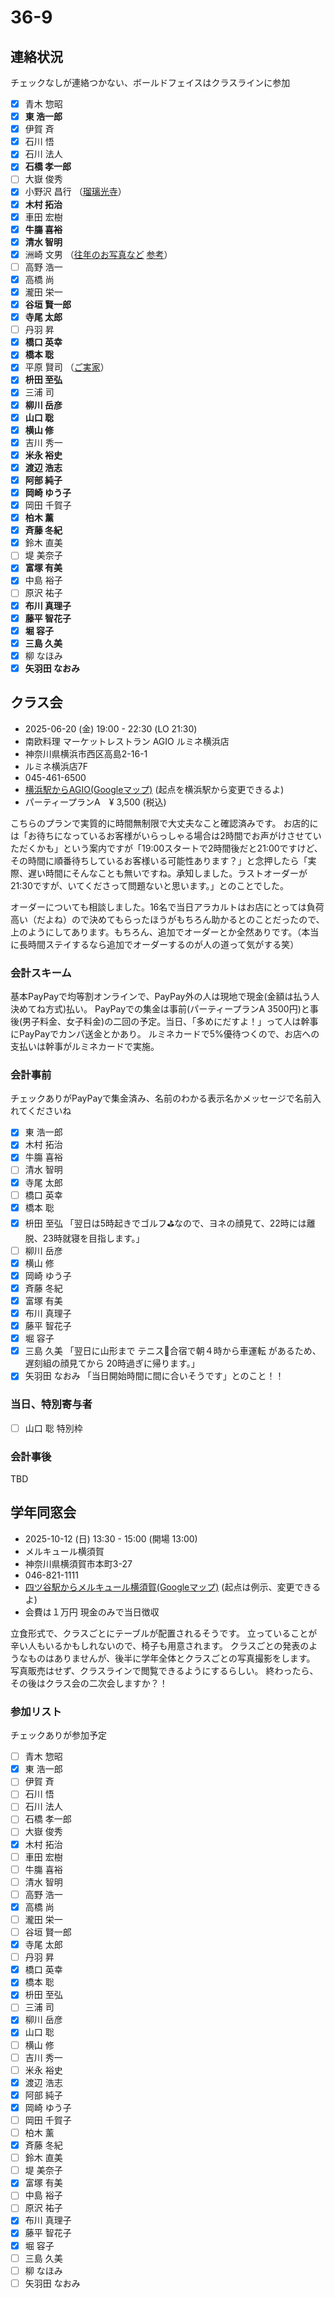 # 36-9
## 連絡状況
チェックなしが連絡つかない、ボールドフェイスはクラスラインに参加
- [x] 青木 惣昭
- [x] __東 浩一郎__
- [x] 伊賀 斉
- [x] 石川 悟
- [x] 石川 法人
- [x] __石橋 孝一郎__
- [ ] 大嶽 俊秀
- [x] 小野沢 昌行 （[瑠璃光寺](https://maps.app.goo.gl/va5qGeu6e96RqUE28)）
- [x] __木村 拓治__
- [x] 車田 宏樹
- [x] __牛膓 喜裕__
- [x] __清水 智明__
- [x] 洲崎 文男 （[往年のお写真など](https://webview.isho.jp/journal/detail/abs/10.11477/mf.1402107264?p=firstTab) [参考](https://www.google.com/search?q=%22%E6%B4%B2%E5%B4%8E%E6%96%87%E7%94%B7%22+%22%E9%80%9D%E5%8E%BB%22)）
- [ ] 高野 浩一
- [x] 高橋 尚
- [x] 瀧田 栄一
- [x] __谷垣 賢一郎__
- [x] __寺尾 太郎__
- [ ] 丹羽 昇
- [x] __橋口 英幸__
- [x] __橋本 聡__
- [x] 平原 賢司 （[ご実家](https://maps.app.goo.gl/kpdkTyjwpZkmHck89)）
- [x] __枡田 至弘__
- [x] 三浦 司
- [x] __柳川 岳彦__
- [x] __山口 聡__
- [x] __横山 修__
- [x] 吉川 秀一
- [x] __米永 裕史__
- [x] __渡辺 浩志__
- [x] __阿部 純子__
- [x] __岡崎 ゆう子__
- [x] 岡田 千賀子
- [x] __柏木 薰__
- [x] __斉藤 冬紀__
- [x] 鈴木 直美
- [ ] 堤 美奈子
- [x] __富塚 有美__
- [x] 中島 裕子
- [ ] 原沢 祐子
- [x] __布川 真理子__
- [x] __藤平 智花子__
- [x] __堀 容子__
- [x] __三島 久美__
- [x] 柳 なほみ
- [x] __矢羽田 なおみ__

## クラス会
- 2025-06-20 (金) 19:00 - 22:30 (LO 21:30)
- 南欧料理 マーケットレストラン AGIO ルミネ横浜店
- 神奈川県横浜市西区高島2-16-1
- ルミネ横浜店7F
- 045-461-6500
- [横浜駅からAGIO(Googleマップ)](https://maps.app.goo.gl/4Ug8AuoKyfXVdsKa8) (起点を横浜駅から変更できるよ)
- パーティープランA　¥ 3,500 (税込)

こちらのプランで実質的に時間無制限で大丈夫なこと確認済みです。
お店的には「お待ちになっているお客様がいらっしゃる場合は2時間でお声がけさせていただくかも」という案内ですが「19:00スタートで2時間後だと21:00ですけど、その時間に順番待ちしているお客様いる可能性あります？」と念押したら「実際、遅い時間にそんなことも無いですね。承知しました。ラストオーダーが21:30ですが、いてくださって問題ないと思います。」とのことでした。

オーダーについても相談しました。16名で当日アラカルトはお店にとっては負荷高い（だよね）ので決めてもらったほうがもちろん助かるとのことだったので、上のようにしてあります。もちろん、追加でオーダーとか全然ありです。（本当に長時間ステイするなら追加でオーダーするのが人の道って気がする笑）

### 会計スキーム
基本PayPayで均等割オンラインで、PayPay外の人は現地で現金(金額は払う人決めてね方式)払い。
PayPayでの集金は事前(パーティープランA 3500円)と事後(男子料金、女子料金)の二回の予定。当日、「多めにだすよ！」って人は幹事にPayPayでカンパ送金とかあり。
ルミネカードで5%優待つくので、お店への支払いは幹事がルミネカードで実施。

### 会計事前
チェックありがPayPayで集金済み、名前のわかる表示名かメッセージで名前入れてくださいね
- [x] 東 浩一郎
- [x] 木村 拓治
- [x] 牛膓 喜裕
- [ ] 清水 智明
- [x] 寺尾 太郎
- [ ] 橋口 英幸
- [x] 橋本 聡
- [x] 枡田 至弘 「翌日は5時起きでゴルフ⛳️なので、ヨネの顔見て、22時には離脱、23時就寝を目指します。」
- [ ] 柳川 岳彦
- [x] 横山 修
- [x] 岡崎 ゆう子
- [x] 斉藤 冬紀
- [x] 富塚 有美
- [x] 布川 真理子
- [x] 藤平 智花子
- [x] 堀 容子
- [x] 三島 久美 「翌日に山形まで テニス🎾合宿で朝４時から車運転 があるため、遅刻組の顔見てから 20時過ぎに帰ります。」
- [x] 矢羽田 なおみ 「当日開始時間に間に合いそうです」とのこと！！

### 当日、特別寄与者
- [ ] 山口 聡 特別枠

### 会計事後
TBD

## 学年同窓会
- 2025-10-12 (日) 13:30 - 15:00 (開場 13:00)
- メルキュール横須賀
- 神奈川県横須賀市本町3-27
- 046-821-1111
- [四ツ谷駅からメルキュール横須賀(Googleマップ)](https://maps.app.goo.gl/rtXdJwoyLCwaRrUq5) (起点は例示、変更できるよ)
- 会費は１万円 現金のみで当日徴収

立食形式で、クラスごとにテーブルが配置されるそうです。
立っていることが辛い人もいるかもしれないので、椅子も用意されます。
クラスごとの発表のようなものはありませんが、後半に学年全体とクラスごとの写真撮影をします。
写真販売はせず、クラスラインで閲覧できるようにするらしい。
終わったら、その後はクラス会の二次会しますか？！

### 参加リスト
チェックありが参加予定
- [ ] 青木 惣昭
- [x] 東 浩一郎
- [ ] 伊賀 斉
- [ ] 石川 悟
- [ ] 石川 法人
- [ ] 石橋 孝一郎
- [ ] 大嶽 俊秀
- [x] 木村 拓治
- [ ] 車田 宏樹
- [ ] 牛膓 喜裕
- [ ] 清水 智明
- [ ] 高野 浩一
- [x] 高橋 尚
- [ ] 瀧田 栄一
- [ ] 谷垣 賢一郎
- [x] 寺尾 太郎
- [ ] 丹羽 昇
- [x] 橋口 英幸
- [x] 橋本 聡
- [x] 枡田 至弘
- [ ] 三浦 司
- [x] 柳川 岳彦
- [x] 山口 聡
- [ ] 横山 修
- [ ] 吉川 秀一
- [ ] 米永 裕史
- [x] 渡辺 浩志
- [x] 阿部 純子
- [x] 岡崎 ゆう子
- [ ] 岡田 千賀子
- [ ] 柏木 薰
- [x] 斉藤 冬紀
- [ ] 鈴木 直美
- [ ] 堤 美奈子
- [x] 富塚 有美
- [ ] 中島 裕子
- [ ] 原沢 祐子
- [x] 布川 真理子
- [x] 藤平 智花子
- [x] 堀 容子
- [ ] 三島 久美
- [ ] 柳 なほみ
- [ ] 矢羽田 なおみ
